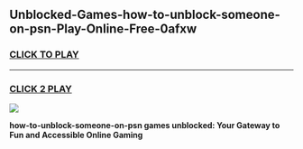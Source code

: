 
## Unblocked-Games-how-to-unblock-someone-on-psn-Play-Online-Free-0afxw
<h3>
<a href="https://premium76.site?title=how-to-unblock-someone-on-psn&ref=26A">CLICK TO PLAY</a></h3>
<hr>

<h3>
<a href="https://premium76.site?title=how-to-unblock-someone-on-psn&ref=26A">CLICK 2 PLAY</a>
  
</h3>

<a href="https://premium76.site?title=how-to-unblock-someone-on-psn&ref=26A"><img src="https://clearcache.store/games.png"></a>


**how-to-unblock-someone-on-psn games unblocked: Your Gateway to Fun and Accessible Online Gaming**
